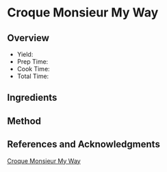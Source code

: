 # Croque Monsieur My Way

## Overview

- Yield:
- Prep Time:
- Cook Time:
- Total Time:

## Ingredients


## Method



## References and Acknowledgments

[Croque Monsieur My Way](http://savuryandsweet.com/2011/04/26/croque-monsieur-my-way/)

